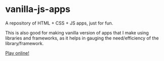 # vanilla-js-apps
A repository of HTML + CSS + JS apps, just for fun.

This is also good for making vanilla version of apps that I make using libraries and frameworks, as it helps in gauging the need/efficiency of the library/framework.

[Play online!](https://exemplar-codes.github.io/assorted-vanilla-js-apps/)
